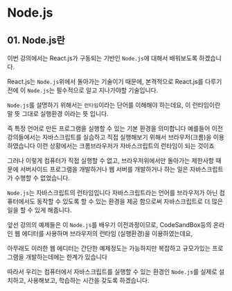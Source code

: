 # Node.js

## 01. Node.js란

이번 강의에서는 React.js가 구동되는 기반인 `Node.js`에 대해서 배워보도록 하겠습니다.

React.js는 `Node.js`위에서 돌아가는 기술이기 때문에, 본격적으로 React.js를 다루기 전에 이 `Node.js`는 필수적으로 알고 지나가야할 기술입니다.

`Node.js`를 설명하기 위해서는 `런타임`이라는 단어를 이해해야 하는데요, 이 런타임이란 말 뜻 그대로 실행환경 이라는 뜻 입니다.

즉 특정 언어로 만든 프로그램을 실행할 수 있는 기본 환경을 의미합니다 예를들어 이전 강의들에서는 자바스크립트를 실습하고 직접 실행해보기 위해서 브라우저(크롬)을 이용하였습니다 이런 상황에서는 크롬브라우저가 자바스크립트의 런타임이 되는 것이죠

그러나 이렇게 컴퓨터가 직접 실행할 수 없고, 브라우저위에서만 돌아가는 제한사항 때문에 서버사이드 프로그램을 개발하거나 웹 서버를 개발하거나 하는 일은 자바스크립트가 수행할 수 없었습니다.

`Node.js`는 자바스크립트의 런타임입니다 자바스크립트라는 언어를 브라우저가 아닌 컴퓨터에서도 동작할 수 있도록 할 수 있는 환경을 제공 함으로써 자바스크립트로 더 많은일을 할 수 있게 해줍니다.

앞선 강의의 예제들은 이 `Node.js`를 배우기 이전과정이므로, CodeSandBox등의 온라인 웹 에디터를 사용하며 브라우저의 런타임 (실행환경)을 이용하였는데요,

아무래도 이러한 웹 에디터는 간단한 예제정도는 가능하지만 복잡하고 규모가있는 프로그램을 개발하는데에는 한계가 있습니다

따라서 우리는 컴퓨터에서 자바스크립트를 실행할 수 있는 환경인 `Node.js`를 실제로 설치하고, 사용해보고, 학습하는 시간을 갖도록 하겠습니다.
